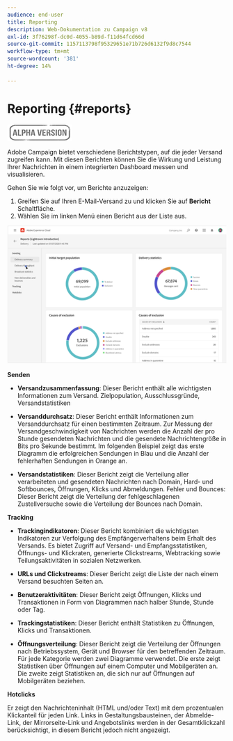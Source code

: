 ```yaml
---
audience: end-user
title: Reporting
description: Web-Dokumentation zu Campaign v8
exl-id: 3f76298f-dc0d-4055-b89d-f11d64fcd66d
source-git-commit: 1157113798f95329651e71b726d6132f9d8c7544
workflow-type: tm+mt
source-wordcount: '381'
ht-degree: 14%

---
```


# Reporting {#reports}

![](../assets/do-not-localize/badge.png)

<!--
detail delivery reports and how to access them

same content as in v7 (excepted for the navigation that is similar to AJO
-->

Adobe Campaign bietet verschiedene Berichtstypen, auf die jeder Versand zugreifen kann. Mit diesen Berichten können Sie die Wirkung und Leistung Ihrer Nachrichten in einem integrierten Dashboard messen und visualisieren.

Gehen Sie wie folgt vor, um Berichte anzuzeigen:

1. Greifen Sie auf Ihren E-Mail-Versand zu und klicken Sie auf **Bericht** Schaltfläche.
1. Wählen Sie im linken Menü einen Bericht aus der Liste aus.

![](assets/reporting.png)

**Senden**

* **Versandzusammenfassung**: Dieser Bericht enthält alle wichtigsten Informationen zum Versand. Zielpopulation, Ausschlussgründe, Versandstatistiken

* **Versanddurchsatz**: Dieser Bericht enthält Informationen zum Versanddurchsatz für einen bestimmten Zeitraum. Zur Messung der Versandgeschwindigkeit von Nachrichten werden die Anzahl der pro Stunde gesendeten Nachrichten und die gesendete Nachrichtengröße in Bits pro Sekunde bestimmt. Im folgenden Beispiel zeigt das erste Diagramm die erfolgreichen Sendungen in Blau und die Anzahl der fehlerhaften Sendungen in Orange an.

* **Versandstatistiken**: Dieser Bericht zeigt die Verteilung aller verarbeiteten und gesendeten Nachrichten nach Domain, Hard- und Softbounces, Öffnungen, Klicks und Abmeldungen.
Fehler und Bounces: Dieser Bericht zeigt die Verteilung der fehlgeschlagenen Zustellversuche sowie die Verteilung der Bounces nach Domain.

**Tracking**

* **Trackingindikatoren**: Dieser Bericht kombiniert die wichtigsten Indikatoren zur Verfolgung des Empfängerverhaltens beim Erhalt des Versands. Es bietet Zugriff auf Versand- und Empfangsstatistiken, Öffnungs- und Klickraten, generierte Clickstreams, Webtracking sowie Teilungsaktivitäten in sozialen Netzwerken.

* **URLs und Clickstreams**: Dieser Bericht zeigt die Liste der nach einem Versand besuchten Seiten an.

* **Benutzeraktivitäten**: Dieser Bericht zeigt Öffnungen, Klicks und Transaktionen in Form von Diagrammen nach halber Stunde, Stunde oder Tag.

* **Trackingstatistiken**: Dieser Bericht enthält Statistiken zu Öffnungen, Klicks und Transaktionen.

* **Öffnungsverteilung**: Dieser Bericht zeigt die Verteilung der Öffnungen nach Betriebssystem, Gerät und Browser für den betreffenden Zeitraum. Für jede Kategorie werden zwei Diagramme verwendet. Die erste zeigt Statistiken über Öffnungen auf einem Computer und Mobilgeräten an. Die zweite zeigt Statistiken an, die sich nur auf Öffnungen auf Mobilgeräten beziehen.

**Hotclicks**

Er zeigt den Nachrichteninhalt (HTML und/oder Text) mit dem prozentualen Klickanteil für jeden Link. Links in Gestaltungsbausteinen, der Abmelde-Link, der Mirrorseite-Link und Angebotslinks werden in der Gesamtklickzahl berücksichtigt, in diesem Bericht jedoch nicht angezeigt.
